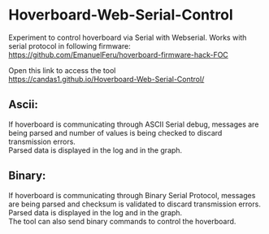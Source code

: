 # Hoverboard-Web-Serial-Control

Experiment to control hoverboard via Serial with Webserial.
Works with serial protocol in following firmware:<br />
https://github.com/EmanuelFeru/hoverboard-firmware-hack-FOC

Open this link to access the tool<br>
https://candas1.github.io/Hoverboard-Web-Serial-Control/

## Ascii:
If hoverboard is communicating through ASCII Serial debug, messages are being parsed and number of values is being checked to discard transmission errors.<br>
Parsed data is displayed in the log and in the graph.<br>

## Binary:
If hoverboard is communicating through Binary Serial Protocol, messages are being parsed and checksum is validated to discard transmission errors.<br>
Parsed data is displayed in the log and in the graph.<br>
The tool can also send binary commands to control the hoverboard.<br>
